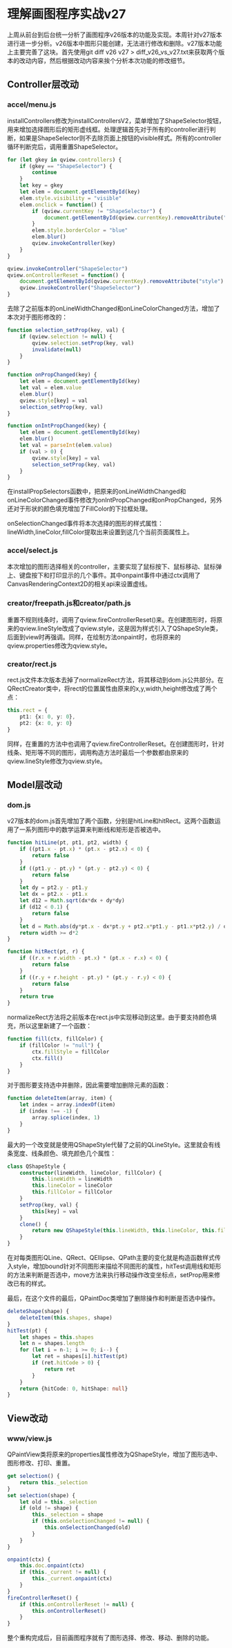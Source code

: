 # 理解画图程序实战v27

上周从前台到后台统一分析了画图程序v26版本的功能及实现。本周针对v27版本进行进一步分析。v26版本中图形只能创建，无法进行修改和删除。v27版本功能上主要完善了这块。首先使用git diff v26 v27 > diff_v26_vs_v27.txt来获取两个版本的改动内容，然后根据改动内容来挨个分析本次功能的修改细节。

## Controller层改动

### accel/menu.js

installControllers修改为installControllersV2，菜单增加了ShapeSelector按钮，用来增加选择图形后的矩形虚线框。处理逻辑首先对于所有的controller进行判断，如果是ShapeSelector则不去除页面上按钮的visible样式。所有的controller循环判断完后，调用重置ShapeSelector。

```Typescript
for (let gkey in qview.controllers) {
    if (gkey == "ShapeSelector") {
        continue
    }
    let key = gkey
    let elem = document.getElementById(key)
    elem.style.visibility = "visible"
    elem.onclick = function() {
        if (qview.currentKey != "ShapeSelector") {
            document.getElementById(qview.currentKey).removeAttribute("style")
        }
        elem.style.borderColor = "blue"
        elem.blur()
        qview.invokeController(key)
    }
}

qview.invokeController("ShapeSelector")
qview.onControllerReset = function() {
    document.getElementById(qview.currentKey).removeAttribute("style")
    qview.invokeController("ShapeSelector")
}
```

去除了之前版本的onLineWidthChanged和onLineColorChanged方法，增加了本次对于图形修改的：

```Typescript
function selection_setProp(key, val) {
    if (qview.selection != null) {
        qview.selection.setProp(key, val)
        invalidate(null)
    }
}

function onPropChanged(key) {
    let elem = document.getElementById(key)
    let val = elem.value
    elem.blur()
    qview.style[key] = val
    selection_setProp(key, val)
}

function onIntPropChanged(key) {
    let elem = document.getElementById(key)
    elem.blur()
    let val = parseInt(elem.value)
    if (val > 0) {
        qview.style[key] = val
        selection_setProp(key, val)
    }
}
```

在installPropSelectors函数中，把原来的onLineWidthChanged和onLineColorChanged事件修改为onIntPropChanged和onPropChanged，另外还对于形状的颜色填充增加了FillColor的下拉框处理。

onSelectionChanged事件将本次选择的图形的样式属性：lineWidth,lineColor,fillColor提取出来设置到这几个当前页面属性上。

### accel/select.js

本次增加的图形选择相关的controller，主要实现了鼠标按下、鼠标移动、鼠标弹上、键盘按下和打印显示的几个事件。其中onpaint事件中通过ctx调用了CanvasRenderingContext2D的相关api来设置虚线。

### creator/freepath.js和creator/path.js

重置不规则线条时，调用了qview.fireControllerReset()来。在创建图形时，将原来的qview.lineStyle改成了qview.style，这是因为样式引入了QShapeStyle类，后面到view时再强调。同样，在绘制方法onpaint时，也将原来的qview.properties修改为qview.style。

### creator/rect.js

rect.js文件本次版本去掉了normalizeRect方法，将其移动到dom.js公共部分。在QRectCreator类中，将rect的位置属性由原来的x,y,width,height修改成了两个点：

```Typescript
this.rect = {
    pt1: {x: 0, y: 0},
    pt2: {x: 0, y: 0}
}
```

同样，在重置的方法中也调用了qview.fireControllerReset。在创建图形时，针对线条、矩形等不同的图形，调用构造方法时最后一个参数都由原来的qview.lineStyle修改为qview.style。

## Model层改动

### dom.js

v27版本的dom.js首先增加了两个函数，分别是hitLine和hitRect。这两个函数运用了一系列图形中的数学运算来判断线和矩形是否被选中。

```Typescript
function hitLine(pt, pt1, pt2, width) {
    if ((pt1.x - pt.x) * (pt.x - pt2.x) < 0) {
        return false
    }
    if ((pt1.y - pt.y) * (pt.y - pt2.y) < 0) {
        return false
    }
    let dy = pt2.y - pt1.y
    let dx = pt2.x - pt1.x
    let d12 = Math.sqrt(dx*dx + dy*dy)
    if (d12 < 0.1) {
        return false
    }
    let d = Math.abs(dy*pt.x - dx*pt.y + pt2.x*pt1.y - pt1.x*pt2.y) / d12 - 2
    return width >= d*2
}

function hitRect(pt, r) {
    if ((r.x + r.width - pt.x) * (pt.x - r.x) < 0) {
        return false
    }
    if ((r.y + r.height - pt.y) * (pt.y - r.y) < 0) {
        return false
    }
    return true
}
```

normalizeRect方法将之前版本在rect.js中实现移动到这里。由于要支持颜色填充，所以这里新建了一个函数：

```Typescript
function fill(ctx, fillColor) {
    if (fillColor != "null") {
        ctx.fillStyle = fillColor
        ctx.fill()
    }
}
```

对于图形要支持选中并删除，因此需要增加删除元素的函数：

```Typescript
function deleteItem(array, item) {
    let index = array.indexOf(item)
    if (index !== -1) {
        array.splice(index, 1)
    }
}
```

最大的一个改变就是使用QShapeStyle代替了之前的QLineStyle。这里就会有线条宽度、线条颜色、填充颜色几个属性：

```Typescript
class QShapeStyle {
    constructor(lineWidth, lineColor, fillColor) {
        this.lineWidth = lineWidth
        this.lineColor = lineColor
        this.fillColor = fillColor
    }
    setProp(key, val) {
        this[key] = val
    }
    clone() {
        return new QShapeStyle(this.lineWidth, this.lineColor, this.fillColor)
    }
}
```

在对每类图形QLine、QRect、QEllipse、QPath主要的变化就是构造函数样式传入style，增加bound针对不同图形来描绘不同图形的属性，hitTest调用线和矩形的方法来判断是否选中，move方法来执行移动操作改变坐标点，setProp用来修改已有的样式。

最后，在这个文件的最后，QPaintDoc类增加了删除操作和判断是否选中操作。

```Typescript
deleteShape(shape) {
    deleteItem(this.shapes, shape)
}
hitTest(pt) {
    let shapes = this.shapes
    let n = shapes.length
    for (let i = n-1; i >= 0; i--) {
        let ret = shapes[i].hitTest(pt)
        if (ret.hitCode > 0) {
            return ret
        }
    }
    return {hitCode: 0, hitShape: null}
}
```

## View改动

### www/view.js

QPaintView类将原来的properties属性修改为QShapeStyle，增加了图形选中、图形修改、打印、重置。

```Typescript
get selection() {
    return this._selection
}
set selection(shape) {
    let old = this._selection
    if (old != shape) {
        this._selection = shape
        if (this.onSelectionChanged != null) {
            this.onSelectionChanged(old)
        }
    }
}

onpaint(ctx) {
    this.doc.onpaint(ctx)
    if (this._current != null) {
        this._current.onpaint(ctx)
    }
}
fireControllerReset() {
    if (this.onControllerReset != null) {
        this.onControllerReset()
    }
}
```

整个重构完成后，目前画图程序就有了图形选择、修改、移动、删除的功能。

